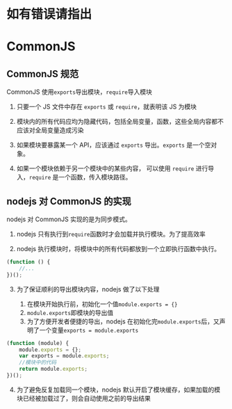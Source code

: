 # 如有错误请指出

# CommonJS

## CommonJS 规范

CommonJS 使用`exports`导出模块，`require`导入模块

1. 只要一个 JS 文件中存在 `exports` 或 `require`，就表明该 JS 为模块

2. 模块内的所有代码应均为隐藏代码，包括全局变量，函数，这些全局内容都不应该对全局变量造成污染

3. 如果模块要暴露某一个 API，应该通过 `exports` 导出。`exports` 是一个空对象。

4. 如果一个模块依赖于另一个模块中的某些内容， 可以使用 `require` 进行导入，`require` 是一个函数，传入模块路径。

## nodejs 对 CommonJS 的实现

nodejs 对 CommonJS 实现的是为同步模式。

1. nodejs 只有执行到`require`函数时才会加载并执行模块。为了提高效率

2. nodejs 执行模块时，将模块中的所有代码都放到一个立即执行函数中执行。

```js
(function () {
    //...
})();
```

3. 为了保证顺利的导出模块内容，nodejs 做了以下处理

    1. 在模块开始执行前，初始化一个值`module.exports = {}`
    2. `module.exports`即模块的导出值
    3. 为了方便开发者便捷的导出，nodejs 在初始化完`module.exports`后，又声明了一个变量`exports = module.exports`

```js
(function (module) {
    module.exports = {};
    var exports = module.exports;
    //模块中的代码
    return module.exports;
})();
```

4. 为了避免反复加载同一个模块，nodejs 默认开启了模块缓存，如果加载的模块已经被加载过了，则会自动使用之前的导出结果
